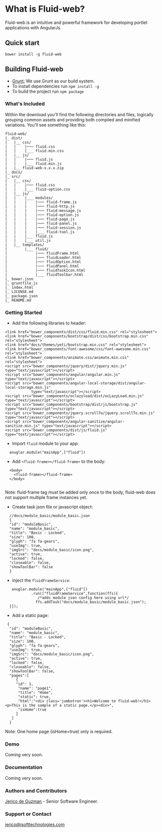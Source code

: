 # What is Fluid-web?
Fluid-web is an intuitive and powerful framework for developing portlet applications with AngularJs.

## Quick start
```
bower install -g fluid-web
```
## Building Fluid-web
- [Grunt:](http://gruntjs.com/) We use Grunt as our build system. 
- To install dependencies run ``` npm install -g ```
- To build the project run ``` npm package ```

### What's Included
Within the download you'll find the following directories and files, logically grouping common assets and providing both compiled and minified variations. You'll see something like this:
```
fluid-web/
|_ dist/
|   |__ css/
|   |    |─── fluid.css
|   |    |___ fluid.min.css    
|   |__ js/
|   |    |─── fluid.js
|   |    |___ fluid.min.js
|   |__ fluid-web-x.x.x.zip
|_ docs/
|_ src/
|   |__ css/
|   |    |─── fluid.css
|   |    |___ fluid-option.css
|   |__ js/
|   |    |___ modules/
|   |    |    |─── fluid-frame.js
|   |    |    |─── fluid-http.js
|   |    |    |─── fluid-message.js
|   |    |    |─── fluid-option.js
|   |    |    |─── fluid-page.js
|   |    |    |─── fluid-panel.js
|   |    |    |─── fluid-session.js
|   |    |    |___ fluid-tool.js
|   |    |___ fluid.js
|   |    |___ util.js
|   |__ templates/
|        |___ fluid/
|             |─── fluidFrame.html
|             |─── fluidLoader.html
|             |─── fluidOption.html
|             |─── fluidPanel.html
|             |─── fluidTaskIcon.html
|             |___ fluidToolbar.html
|_ bower.json
|_ gruntfile.js
|_ index.html
|_ LICENSE.md
|_ package.json
|_ README.md

```
### Getting Started
- Add the following libraries to header:
```
<link href="bower_components/dist/css/fluid.min.css" rel="stylesheet">
<link href="bower_components/bootstrap/dist/css/bootstrap.min.css" rel="stylesheet">
<link href="docs/themes/yeti/bootstrap.min.css" rel="stylesheet">
<link href="bower_components/font-awesome/css/font-awesome.min.css" rel="stylesheet">
<link href="bower_components/animate.css/animate.min.css" rel="stylesheet">
<script src="bower_components/jquery/dist/jquery.min.js" type="text/javascript"></script>
<script src="bower_components/angular/angular.min.js" type="text/javascript"></script>
<script src="bower_components/angular-local-storage/dist/angular-local-storage.min.js"
            type="text/javascript"></script>
<script src="bower_components/oclazyload/dist/ocLazyLoad.min.js" type="text/javascript"></script>
<script src="bower_components/bootstrap/dist/js/bootstrap.js" type="text/javascript"></script>
<script src="bower_components/jquery.scrollTo/jquery.scrollTo.min.js" type="text/javascript"></script>
<script src="bower_components/angular-sanitize/angular-sanitize.min.js" type="text/javascript"></script>
<script src="bower_components/dist/js/fluid.js" type="text/javascript"></script>

```

- Import ```fluid``` module to your app:
```
  anuglar.module("mainApp",["fluid"])
```

- Add ```<fluid-frame></fluid-frame>``` to the body:
```
  <body>
    <fluid-frame></fluid-frame>
  </body>
  
```
Note: fluid-frame tag must be added only once to the body, fluid-web does not support multiple frame instances yet.

- Create task json file or javascript object:
```
  //docs/module_basic/module_basic.json
  {
  "id": "moduleBasic",
  "name": "module_basic",
  "title": "Basic - Locked",
  "size": 100,
  "glyph": "fa fa-gears",
  "useImg": true,
  "imgSrc": "docs/module_basic/icon.png",
  "active": true,
  "locked": false,
  "closeable": false,
  "showToolBar": false
  }
```
-  Inject the ```fluidFrameService```:
```
   anuglar.module("mainApp",["fluid"])
            .run(["fluidFrameService",function(ffs){
               /*adds module json config here using url*/
              ffs.addTask("docs/module_basic/module_basic.json");
  }]);

```
- Add a static page:
```
 {
  "id": "moduleBasic",
  "name": "module_basic",
  "title": "Basic - Locked",
  "size": 100,
  "glyph": "fa fa-gears",
  "useImg": true,
  "imgSrc": "docs/module_basic/icon.png",
  "active": true,
  "locked": false,
  "closeable": false,
  "showToolBar": false,
  "pages":[
     {
     "id": 1,
      "name": "page1",
      "title": "Home",
      "static": true,
      "html":"<div class='jumbotron'><h1>Welcome to fluid-web!</h1><p>This is the sample of a static page.</p><div>",
      "isHome":true
     }
   ]
  }
```
Note: One home page (isHome=true) only is required.

### Demo
Coming very soon.
### Documentation
Coming very soon.

### Authors and Contributors
[Jerico de Guzman](@jsoftgem) - Senior Software Engineer.

### Support or Contact
[jerico@jsofttechnologies.com](@jsoftgem)
